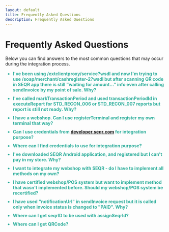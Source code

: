 ```yaml
---
layout: default
title: Frequently Asked Questions
description: Frequently Asked Questions
---
```


Frequently Asked Questions
=============

Below you can find answers to the most common questions that may occur during the integration process.
 
<script>
 $(document).ready(function() {
 
    $('.faq_question').click(function() {
 
        if ($(this).parent().is('.open')){
            $(this).closest('.faq').find('.faq_answer_container').animate({'height':'0'},500);
            $(this).closest('.faq').removeClass('open');
 
            }else{
                var newHeight =$(this).closest('.faq').find('.faq_answer').height() +'px';
                $(this).closest('.faq').find('.faq_answer_container').animate({'height':newHeight},500);
                $(this).closest('.faq').addClass('open');
            }
 
    });
 
});
</script>
<style>
/*FAQS*/
.faq_question {
    margin: 0px;
    padding: 0px 0px 5px 0px;
    display: inline-block;
    cursor: pointer;
    font-weight: bold;
    color: #2EAE9B;
}
 
.faq_answer_container {
    height: 0px;
    overflow: hidden;
    padding: 0px;
    color: #000000;
}

.faq_container {
	margin-bottom: 5px;
}
 
</style>
 
<ul>
<div class="faq_container">
  <div class="faq">
      <div class="faq_question"><li>I've been using /extclientproxy/service?wsdl and now I'm trying to use /soap/merchant/cashregister-2?wsdl but after scanning QR code in SEQR app there is still “waiting for amount...” info even after calling sendInvoice by my point of sale. Why?</li></div>
      <div class="faq_answer_container">
        <div class="faq_answer">Probably the reason is missing
          <pre>
            <code class="python"><span class="n">&lt;</span>acknowledgmentMode<span>&gt;</span>NO_ACKNOWLEDGMENT<span>&lt;</span><span>/</span>acknowledgmentMode<span>&gt;</span></code>
          </pre>in your sendInvoice request. See <a href="/merchant/reference/api.html">API</a> for details.
        </div>
      </div>
 </div>
</div>
<div class="faq_container">
  <div class="faq">
    <div class="faq_question"><li>I've called markTransactionPeriod and used transactionPeriodId in executeReport for STD_RECON_006 or STD_RECON_007 reports but report is still not ready. Why?</li></div>
    <div class="faq_answer_container">
      <div class="faq_answer">In order to use terminal related reports you have to specify that terminal in markTransactionPeriod call by adding:
        <pre>
          <code class="python"><span class="p">&lt;</span><span class="n">parameters</span><span class="o">&gt;</span>
            <span class="o">&lt;</span><span class="n">entry</span><span class="o">&gt;</span>
            <span class="o">&lt;</span>key<span class="o">&gt;</span><span class="n">TERMINALID</span><span class="o">&gt;</span><span class="n"></span><span class="o">&lt;/</span><span class="n">key</span><span class="o">&gt;</span>
            <span class="o">&lt;</span>value<span class="o">&gt;</span><span class="n"><span class="o">&lt;</span>YOUR_TERMINAL_ID_HERE</span><span class="o">&gt;</span><span class="o">&lt;/</span><span class="n">value</span><span class="o">&gt;</span>
            <span class="o">&lt;/</span><span class="n">entry</span><span class="o">&gt;</span>
            <span class="o">&lt;/</span><span class="n">parameters</span><span class="o">&gt;</span>
          </code>
        </pre>in your sendInvoice request. See <a href="/merchant/reference/api.html">API</a> for details.
      </div>
    </div>
  </div>
</div>
<div class="faq_container">
  <div class="faq">
    <div class="faq_question"><li>I have a webshop. Can I use registerTerminal and register my own terminal that way?</li></div>
    <div class="faq_answer_container">
      <div class="faq_answer">No, you can't. Terminal registered by registerTerminal call will be of type “cash register”, so there will always be only one transaction on it. Every new sendInvoice call will cancel previous invoice. You have to use terminalID/password provided by Seamless.</div>        
    </div>
  </div>
</div>
<div class="faq_container">
  <div class="faq">
    <div class="faq_question"><li>Can I use credentials from <a href="developer.seqr.com">developer.seqr.com</a> for integration purpose?</li></div>
    <div class="faq_answer_container">
      <div class="faq_answer">No, you can't. You should use credentials provided by Integrations team in startup kit as these credentials are unique and will be used during certification.</div>        
    </div>
  </div>
</div>
<div class="faq_container">
  <div class="faq">
    <div class="faq_question"><li>Where can I find credentials to use for integration purpose?</li></div>
    <div class="faq_answer_container">
      <div class="faq_answer">Please check the document which name starts with “Account_information”</div>        
    </div>
  </div>
</div>
<div class="faq_container">
  <div class="faq">
    <div class="faq_question"><li>I've downloaded SEQR Android application, and registered but I can't pay in my store. Why?</li></div>
    <div class="faq_answer_container">
      <div class="faq_answer">Make sure you have chosen <b>Extdev</b> server from the list during registration.</div>
    </div>
  </div>
</div>
<div class="faq_container">
  <div class="faq">
    <div class="faq_question"><li>I want to integrate my webshop with SEQR - do I have to implement all methods on my own?</li></div>
    <div class="faq_answer_container">
      <div class="faq_answer">You can implement all methods on your own the way you like. You can also use our <a href="https://github.com/SeamlessDistribution/seqr-webshop-plugin">plugin</a> which will simplify generating QR code and calling getPaymentStatus.</div>        
    </div>
  </div>
</div>
<div class="faq_container">
  <div class="faq">
    <div class="faq_question"><li>I have certified webshop/POS system but want to implement method that wasn't implemented before. Should my webshop/POS system be recertified?</li></div>
    <div class="faq_answer_container">
      <div class="faq_answer">Yes. Every change made in SEQR API implementation should be recertified in order to avoid regression errors.</div>
    </div>
  </div>
</div>
<div class="faq_container">
  <div class="faq">
    <div class="faq_question"><li>I have used "notificationUrl" in sendInvoice request but it is called only when invoice status is changed to "PAID". Why?</li></div>
    <div class="faq_answer_container">
      <div class="faq_answer">Unfortunately the URL defined in "notificationUrl" will currently be called only once invoice is PAID. So if you're not using our <a href="https://github.com/SeamlessDistribution/seqr-webshop-plugin">plugin</a> then you have to implement getPaymentStatus and check status of invoice on your own.</div>
    </div>
  </div>
</div>
<div class="faq_container">
  <div class="faq">
    <div class="faq_question"><li>Where can I get seqrID to be used with assignSeqrId?</li></div>
    <div class="faq_answer_container">
      <div class="faq_answer">
        <ol>
          <li>Pick any string you like. Digits are favourable but any alphanumeric string will do the trick. This string will be your <b>seqrId</b> to be used with
              assignSeqrId calls. (&lt;seqrId&gt;STRING_OF_YOUR_CHOICE&lt;/seqrId&gt;) </li>
          <li>Create URL based on which you will generate QRCode. Such URL is combined of 2 parts.
              Constant part is <b><font color="red">HTTP://SEQR.SE/Q</font></b> and dynamic part is <b>seqrId</b> of your choice.
              Example: Let say you've chosen <b><font color="green">0039394857311223</font></b> to be your seqrId.
              The URL based on which you will generate QRCode will be <b><font color="red">HTTP://SEQR.SE/Q</font><font color="green">0039394857311223</font></b></li>
          <li>To generate QRCode you can use any generator you like for instance:
              http://seqr.com/se-qr-web/qrgenerator?code=HTTP://SEQR.SE/Q0039394857311223</li></ol></div>
    </div>
  </div>
</div>
<div class="faq_container">
  <div class="faq">
    <div class="faq_question"><li>Where can I get QRCode?</li></div>
    <div class="faq_answer_container">
      <div class="faq_answer">
        <ol>
          <li>Pick any string you like. Digits are favourable but any alphanumeric string will do the trick. This string will be your <b>seqrId</b> to be used with
              assignSeqrId calls. (&lt;seqrId&gt;STRING_OF_YOUR_CHOICE&lt;/seqrId&gt;) </li>
          <li>Create URL based on which you will generate QRCode. Such URL is combined of 2 parts.
              Constant part is <b><font color="red">HTTP://SEQR.SE/Q</font></b> and dynamic part is <b>seqrId</b> of your choice.
              Example: Let say you've chosen <b><font color="green">0039394857311223</font></b> to be your seqrId.
              The URL based on which you will generate QRCode will be <b><font color="red">HTTP://SEQR.SE/Q</font><font color="green">0039394857311223</font></b></li>
          <li>To generate QRCode you can use any generator you like for instance:
              http://seqr.com/se-qr-web/qrgenerator?code=HTTP://SEQR.SE/Q0039394857311223</li>
        </ol></div>
    </div>
  </div>
</div>
</ul>













